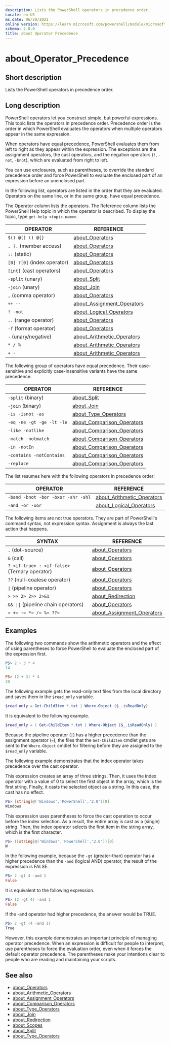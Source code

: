 ```yaml
---
description: Lists the PowerShell operators in precedence order.
Locale: en-US
ms.date: 06/29/2021
online version: https://learn.microsoft.com/powershell/module/microsoft.powershell.core/about/about_operator_precedence?view=powershell-7.4&WT.mc_id=ps-gethelp
schema: 2.0.0
title: about Operator Precedence
---
```

# about_Operator_Precedence

## Short description
Lists the PowerShell operators in precedence order.

## Long description

PowerShell operators let you construct simple, but powerful expressions. This
topic lists the operators in precedence order. Precedence order is the order in
which PowerShell evaluates the operators when multiple operators appear in the
same expression.

When operators have equal precedence, PowerShell evaluates them from left to
right as they appear within the expression. The exceptions are the assignment
operators, the cast operators, and the negation operators (`!`, `-not`,
`-bnot`), which are evaluated from right to left.

You can use enclosures, such as parentheses, to override the standard
precedence order and force PowerShell to evaluate the enclosed part of an
expression before an unenclosed part.

In the following list, operators are listed in the order that they are
evaluated. Operators on the same line, or in the same group, have equal
precedence.

The Operator column lists the operators. The Reference column lists the
PowerShell Help topic in which the operator is described. To display the topic,
type `get-help <topic-name>`.

|          OPERATOR           |              REFERENCE               |
| --------------------------- | ------------------------------------ |
| `$() @() () @{}`            | [about_Operators][ops]               |
| `. ?.` (member access)      | [about_Operators][ops]               |
| `::` (static)               | [about_Operators][ops]               |
| `[0] ?[0]` (index operator) | [about_Operators][ops]               |
| `[int]` (cast operators)    | [about_Operators][ops]               |
| `-split` (unary)            | [about_Split][split]                 |
| `-join` (unary)             | [about_Join][join]                   |
| `,` (comma operator)        | [about_Operators][ops]               |
| `++ --`                     | [about_Assignment_Operators][assign] |
| `! -not`                    | [about_Logical_Operators][logic]     |
| `..` (range operator)       | [about_Operators][ops]               |
| `-f` (format operator)      | [about_Operators][ops]               |
| `-` (unary/negative)        | [about_Arithmetic_Operators][math]   |
| `* / %`                     | [about_Arithmetic_Operators][math]   |
| `+ -`                       | [about_Arithmetic_Operators][math]   |

The following group of operators have equal precedence. Their case-sensitive
and explicitly case-insensitive variants have the same precedence.

|         OPERATOR          |               REFERENCE               |
| ------------------------- | ------------------------------------- |
| `-split` (binary)         | [about_Split][split]                  |
| `-join` (binary)          | [about_Join][join]                    |
| `-is -isnot -as`          | [about_Type_Operators][type]          |
| `-eq -ne -gt -ge -lt -le` | [about_Comparison_Operators][compare] |
| `-like -notlike`          | [about_Comparison_Operators][compare] |
| `-match -notmatch`        | [about_Comparison_Operators][compare] |
| `-in -notIn`              | [about_Comparison_Operators][compare] |
| `-contains -notContains`  | [about_Comparison_Operators][compare] |
| `-replace`                | [about_Comparison_Operators][compare] |

The list resumes here with the following operators in precedence
order:

|              OPERATOR              |             REFERENCE              |
| ---------------------------------- | ---------------------------------- |
| `-band -bnot -bor -bxor -shr -shl` | [about_Arithmetic_Operators][math] |
| `-and -or -xor`                    | [about_Logical_Operators][logic]   |

The following items are not true operators. They are part of PowerShell's
command syntax, not expression syntax. Assignment is always the last action
that happens.

|                         SYNTAX                          |              REFERENCE               |
| ------------------------------------------------------- | ------------------------------------ |
| `.` (dot-source)                                        | [about_Operators][ops]               |
| `&` (call)                                              | [about_Operators][ops]               |
| `? <if-true> : <if-false>` (Ternary operator)           | [about_Operators][ops]               |
| `??` (null-coalese operator)                            | [about_Operators][ops]               |
| <code>&#124;</code> (pipeline operator)                 | [about_Operators][ops]               |
| `> >> 2> 2>> 2>&1`                                      | [about_Redirection][redir]           |
| <code>&& &#124;&#124;</code> (pipeline chain operators) | [about_Operators][ops]               |
| `= += -= *= /= %= ??=`                                  | [about_Assignment_Operators][assign] |

## Examples

The following two commands show the arithmetic operators and the effect of
using parentheses to force PowerShell to evaluate the enclosed part of the
expression first.

```powershell
PS> 2 + 3 * 4
14

PS> (2 + 3) * 4
20
```

The following example gets the read-only text files from the local directory
and saves them in the `$read_only` variable.

```powershell
$read_only = Get-ChildItem *.txt | Where-Object {$_.isReadOnly}
```

It is equivalent to the following example.

```powershell
$read_only = ( Get-ChildItem *.txt | Where-Object {$_.isReadOnly} )
```

Because the pipeline operator (`|`) has a higher precedence than the assignment
operator (`=`), the files that the `Get-ChildItem` cmdlet gets are sent to the
`Where-Object` cmdlet for filtering before they are assigned to the `$read_only`
variable.

The following example demonstrates that the index operator takes precedence
over the cast operator.

This expression creates an array of three strings. Then, it uses the index
operator with a value of 0 to select the first object in the array, which is
the first string. Finally, it casts the selected object as a string. In this
case, the cast has no effect.

```powershell
PS> [string]@('Windows','PowerShell','2.0')[0]
Windows
```

This expression uses parentheses to force the cast operation to occur before
the index selection. As a result, the entire array is cast as a (single)
string. Then, the index operator selects the first item in the string array,
which is the first character.

```powershell
PS> ([string]@('Windows','PowerShell','2.0'))[0]
W
```

In the following example, because the `-gt` (greater-than) operator has a
higher precedence than the `-and` (logical AND) operator, the result of the
expression is FALSE.

```powershell
PS> 2 -gt 4 -and 1
False
```

It is equivalent to the following expression.

```powershell
PS> (2 -gt 4) -and 1
False
```

If the -and operator had higher precedence, the answer would be TRUE.

```powershell
PS> 2 -gt (4 -and 1)
True
```

However, this example demonstrates an important principle of managing operator
precedence. When an expression is difficult for people to interpret, use
parentheses to force the evaluation order, even when it forces the default
operator precedence. The parentheses make your intentions clear to people who
are reading and maintaining your scripts.

## See also

- [about_Operators][ops]
- [about_Arithmetic_Operators][math]
- [about_Assignment_Operators][assign]
- [about_Comparison_Operators][compare]
- [about_Type_Operators][type]
- [about_Join][join]
- [about_Redirection][redir]
- [about_Scopes][scopes]
- [about_Split][split]
- [about_Type_Operators][type]

<!-- reference links -->
[math]: about_Arithmetic_Operators.md
[assign]: about_Assignment_Operators.md
[compare]: about_Comparison_Operators.md
[join]: about_Join.md
[logic]: about_logical_operators.md
[ops]: about_Operators.md
[redir]: about_Redirection.md
[scopes]: about_Scopes.md
[split]: about_Split.md
[type]: about_Type_Operators.md
